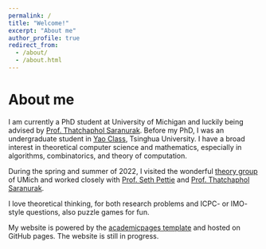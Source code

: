 ```yaml
---
permalink: /
title: "Welcome!"
excerpt: "About me"
author_profile: true
redirect_from: 
  - /about/
  - /about.html
---
```


# About me

I am currently a PhD student at University of Michigan and luckily being advised by [Prof. Thatchaphol Saranurak](https://sites.google.com/site/thsaranurak/). Before my PhD, I was an undergraduate student in [Yao Class](https://iiis.tsinghua.edu.cn/en/yaoclass/), Tsinghua University. I have a broad interest in theoretical computer science and mathematics, especially in algorithms, combinatorics, and theory of computation.

During the spring and summer of 2022, I visited the wonderful [theory group](https://cse.engin.umich.edu/research/research-areas/theory-of-computation/) of UMich and worked closely with [Prof. Seth Pettie](https://web.eecs.umich.edu/~pettie/) and [Prof. Thatchaphol Saranurak](https://sites.google.com/site/thsaranurak/).

I love theoretical thinking, for both research problems and ICPC- or IMO- style questions, also puzzle games for fun.



My website is powered by the [academicpages template](https://academicpages.github.io) and hosted on GitHub pages. The website is still in progress.

